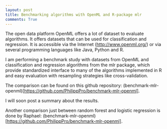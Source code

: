 ```yaml
---
layout: post
title: Benchmarking algorithms with OpenML and R-package mlr
comments: True
---
```


The open data platform OpenML offers a lot of dataset to evaluate algorithms. It offers datasets that can be used for 
classification and regression. It is accessible via the Internet (http://www.openml.org/) or via several programming languages 
like Java, Python and R. 

I am performing a benchmark study with datasets from OpenML and classification and regression algorithms from the mlr package, 
which provide standardized interface to many of the algorithms implemented in R and easy evaluation with resampling 
strategies like cross-validation.

The comparison can be found on this github repository: (benchmark-mlr-openml)[https://github.com/PhilippPro/benchmark-mlr-openml].

I will soon post a summary about the results. 

Another comparison just between random forest and logistic regression is done by Raphael:
(benchmark-mlr-openml)[https://github.com/PhilippPro/benchmark-mlr-openml].
